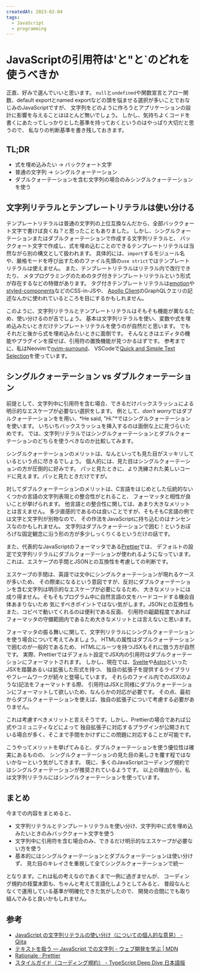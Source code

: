 ```yaml
---
createdAt: 2023-02-04
tags:
  - JavaScript
  - programming
---
```


# JavaScriptの引用符は'と"と`のどれを使うべきか

正直、好みで選んでいいと思います。
`null`と`undefined`や関数宣言とアロー関数、default exportとnamed exportなどの頭を悩ませる選択が多いことでおなじみのJavaScriptですが、
文字列をどのように作ろうとアプリケーションの設計に影響を与えることはほとんど無いでしょう。
しかし、気持ちよくコードを書くにあたってしっかりとした基準を持っておくというのはやっぱり大切だと思うので、
私なりの判断基準を書き残しておきます。

## TL;DR

- 式を埋め込みたい -> バッククォート文字
- 普通の文字列 -> シングルクォーテーション
- ダブルクォーテーションを含む文字列の場合のみシングルクォーテーションを使う

## 文字列リテラルとテンプレートリテラルは使い分ける

テンプレートリテラルは普通の文字列の上位互換なんだから、全部バッククォート文字で書けば良くね？と思ったこともありました。
しかし、シングルクォーテーションまたはダブルクォーテーションで作成する文字列リテラルと、
バッククォート文字で作成し、式を埋め込むことのできるテンプレートリテラルは当然ながら別の構文として扱われます。
具体的には、`import`するモジュール名や、厳格モードを呼び出すためのファイル先頭の`use strict`ではテンプレートリテラルは使えません。
また、テンプレートリテラルはリテラル内で改行できたり、
メタプログラミングのためのタグ付きテンプレートリテラルという形式が存在するなどの特徴があります。
タグ付きテンプレートリテラルは[emotion](https://emotion.sh/docs/introduction)や[styled-components](https://styled-components.com)などのCSS-in-JSや、
[Apollo Client](https://www.apollographql.com/docs/react)のGraphQLクエリの記述なんかに使われているところを目にするかもしれません。

このように、文字列リテラルとテンプレートリテラルはそもそも機能が異なるため、使い分けるのが吉でしょう。
基本は文字列リテラルを使い、変数や式を埋め込みたいときだけテンプレートリテラルを使うのが自然だと思います。
でもそれだと後から式を埋め込みたいときに面倒です。
そんなときはエディタの機能やプラグインを探せば、引用符の置換機能が見つかるはずです。
参考までに、私はNeovimで[nvim-surround](https://github.com/kylechui/nvim-surround)、
VSCodeで[Quick and Simple Text Selection](https://marketplace.visualstudio.com/items?itemName=dbankier.vscode-quick-select)を使っています。

## シングルクォーテーション vs ダブルクォーテーション

前提として、文字列中に引用符を含む場合、できるだけバックスラッシュによる明示的なエスケープが必要ない選択をします。
例として、*don't worry*ではダブルクォーテーションをを用い、*He said, "Hi."*ではシングルクォーテーションを使います。
いちいちバックスラッシュを挿入するのは面倒な上に見づらいためです。
では、文字列リテラルではシングルクォーテーションとダブルクォーテーションのどちらを使うべきなのか比較してみます。

シングルクォーテーションのメリットは、なんといっても見た目がスッキリしているという点に尽きるでしょう。
個人的には、見た目はシングルクォーテーションの方が圧倒的に好みです。
パッと見たときに、より洗練された美しいコードに見えます。パッと見たときだけですが。

対してダブルクォーテーションのメリットは、C言語をはじめとした伝統的ないくつかの言語の文字列表現との整合性がとれること、
フォーマッタと相性が良いことが挙げられます。
他言語との整合性に関しては、あまり大きなメリットとは言えません。
多少直感的であるのは良いことですが、そもそもC言語の例では文字と文字列が別物なので、
その作法をJavaScriptに持ち込むのはナンセンスなのかもしれません。
文字列はダブルクォーテーションで囲む！というおぼろげな固定観念に沿う形の方が多少しっくりくるというだけの話です。

また、代表的なJavaScriptのフォーマッタである[Prettier](https://prettier.io/)では、
デフォルトの設定で文字列リテラルにダブルクォーテーションが使われるようになっています。
これは、エスケープの手間とJSONとの互換性を考慮しての判断です。

エスケープの手間は、英語では文中にシングルクォーテーションが現れるケースが多いため、
その際楽になるという意図ですが、反対にダブルクォーテーションを含む文字列は明示的なエスケープが必要になるため、
大きなメリットには成り得ません。そもそもプログラム中に自然言語の文をハードコードする機会自体あまりないため
気にすべきポイントではない気がします。JSONとの互換性もまた、コピペで動いてくれるのは便利である反面、
引用符の齟齬程度であればフォーマッタの守備範囲内であるため大きなメリットとは言えないと思います。

フォーマッタの振る舞いに関して、文字列リテラルにシングルクォーテーションを使う場合について考えてみましょう。
HTMLの属性はダブルクォーテーションで囲むのが一般的であるため、
HTMLにルーツを持つJSXもそれに倣う方が自然です。
実際、Prettierではデフォルト設定でJSX内の引用符はダブルクォーテーションにフォーマットされます。
しかし、現在では、[Svelte](https://svelte.jp)や[Astro](https://astro.build)といったJSXを踏襲あるいは拡張した形式を持つ、
独自の拡張子を提供するライブラリやフレームワークが続々と登場しています。
それらのファイル内でのJSX(のような)記法をフォーマットする際、
引用符はJSXと同様にダブルクォーテーションにフォーマットして欲しいため、なんらかの対応が必要です。
その点、最初からダブルクォーテーションを使えば、独自の拡張子について考慮する必要がありません。

これは考慮すべきメリットと言えそうです。しかし、Prettierの場合であれば公式やコミュニティなどによって
独自拡張子に対応するプラグインが公開されている場合が多く、そこまで手間をかけずにこの問題に対応することが可能です。

こうやってメリットを挙げてみると、ダブルクォーテーションを使う優位性は確実にあるものの、
シングルクォーテーションの見た目の美しさを覆す程ではないかなーという気がしてきます。
現に、多くのJavaScriptコーディング規約ではシングルクォーテーションが推奨されているようです。
以上の理由から、私は文字列リテラルにはシングルクォーテーションを使っています。

## まとめ

今までの内容をまとめると、

- 文字列リテラルとテンプレートリテラルを使い分け、文字列中に式を埋め込みたいときのみバッククォート文字を使う
- 文字列中に引用符を含む場合のみ、できるだけ明示的なエスケープが必要ない方を使う
- 基本的にはシングルクォーテーションとダブルクォーテーションは使い分けず、
    見た目のキレイさを重視して全てシングルクォーテーションで統一

となります。これは私の考えなのであくまで一例に過ぎませんが、
コーディング規約の枝葉末節も、ちゃんと考えて言語化しようとしてみると、
普段なんとなくで運用している基準が明確化できた気がしたので、
開発の合間にでも取り組んでみると良いかもしれません。

## 参考

- [JavaScript の文字列リテラルの使い分け（についての個人的な意見） - Qiita](https://qiita.com/unsigned-wrong-wrong-int/items/02e71c7cda570026322d)
- [テキストを扱う — JavaScript での文字列 - ウェブ開発を学ぶ | MDN](https://developer.mozilla.org/ja/docs/Learn/JavaScript/First_steps/Strings)
- [Rationale · Prettier](https://prettier.io/docs/en/rationale.html#strings)
- [スタイルガイド（コーディング規約） - TypeScript Deep Dive 日本語版](https://typescript-jp.gitbook.io/deep-dive/styleguide#semikoron)
